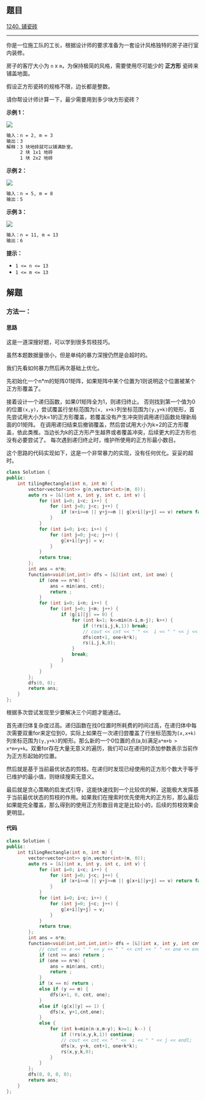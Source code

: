 ## 题目

[1240. 铺瓷砖](https://leetcode.cn/problems/tiling-a-rectangle-with-the-fewest-squares/)

---

你是一位施工队的工长，根据设计师的要求准备为一套设计风格独特的房子进行室内装修。

房子的客厅大小为 `n` x `m`，为保持极简的风格，需要使用尽可能少的 **正方形** 瓷砖来铺盖地面。

假设正方形瓷砖的规格不限，边长都是整数。

请你帮设计师计算一下，最少需要用到多少块方形瓷砖？

  

**示例 1：**

![](https://assets.leetcode-cn.com/aliyun-lc-upload/uploads/2019/10/25/sample_11_1592.png)

```txt
输入：n = 2, m = 3
输出：3
解释：3 块地砖就可以铺满卧室。
     2 块 1x1 地砖
     1 块 2x2 地砖
```

**示例 2：**

![](https://assets.leetcode-cn.com/aliyun-lc-upload/uploads/2019/10/25/sample_22_1592.png)

```txt
输入：n = 5, m = 8
输出：5
```

**示例 3：**

![](https://assets.leetcode-cn.com/aliyun-lc-upload/uploads/2019/10/25/sample_33_1592.png)

```txt
输入：n = 11, m = 13
输出：6
```
  

**提示：**

-   `1 <= n <= 13`
-   `1 <= m <= 13`

  

## 解题

### 方法一：

#### 思路

这是一道深搜好题，可以学到很多剪枝技巧。

虽然本题数据量很小，但是单纯的暴力深搜仍然是会超时的。

我们先看如何暴力然后再次基础上优化。

先初始化一个n*m的矩阵01矩阵，如果矩阵中某个位置为1则说明这个位置被某个正方形覆盖了。

接着设计一个递归函数，如果01矩阵全为1，则递归终止。
否则找到第一个值为0的位置`(x,y)`，尝试覆盖行坐标范围为`[x, x+k)`列坐标范围为`[y,y+k)`的矩形，首先尝试用大小为k=1的正方形覆盖，若覆盖没有产生冲突则调用递归函数处理新局面的01矩阵。
在调用递归结束后撤销覆盖，然后尝试用大小为k=2的正方形覆盖，依此类推。当边长为k的正方形产生越界或者覆盖冲突，后续更大的正方形也没有必要尝试了。
每次遇到递归终止时，维护所使用的正方形最小数目。

这个思路的代码实现如下，这是一个非常暴力的实现，没有任何优化。妥妥的超时。
```cpp
class Solution {
public:
    int tilingRectangle(int n, int m) {
        vector<vector<int>> g(n,vector<int>(m, 0));
        auto rs = [&](int x, int y, int c, int v) {
            for (int i=0; i<c; i++) {
                for (int j=0; j<c; j++) {
                    if (x+i>=n || y+j>=m || g[x+i][y+j] == v) return false;
                }
            }
            for (int i=0; i<c; i++) {
                for (int j=0; j<c; j++) {
                    g[x+i][y+j] = v;
                }
            }
            return true;
        };
        int ans = n*m;
        function<void(int,int)> dfs = [&](int cnt, int one) {
            if (one == n*m) {
                ans = min(ans, cnt);
                return ;
            }
            for (int i=0; i<n; i++) {
                for (int j=0; j<m; j++) {
                    if (g[i][j] == 0) {
                        for (int k=1; k<=min(n-i,m-j); k++) {
                            if (!rs(i,j,k,1)) break;
                            // cout << cnt << " " <<  i << " " << j << endl;
                            dfs(cnt+1, one+k*k);
                            rs(i,j,k,0);
                        }
                        break;
                    }
                }
            }
        };
        dfs(0, 0);
        return ans;
    }
};
```
根据多次尝试发现至少要解决三个问题才能通过。

首先递归体复杂度过高。递归函数在找0位置时所耗费的时间过高，在递归体中每次需要双重for来定位到0，实际上如果在一次递归尝覆盖了行坐标范围为`[x,x+k)`列坐标范围为`[y,y+k)`的矩形。那么新的一个0位置的点(a,b)满足`a*m+b > x*m+y+k`。双重for存在大量无意义的遍历，我们可以在递归时添加参数表示当前作为正方形起始的位置。

然后就是基于当前最优状态的剪枝。在递归时发现已经使用的正方形个数大于等于已维护的最小值，则继续搜索无意义。

最后就是贪心策略的启发式引导，这能快速找到一个比较优的解，这能极大发挥基于当前最优状态的剪枝的作用。如果我们在搜索时优先使用大的正方形，那么最后如果能完全覆盖，那么得到的使用正方形数目肯定是比较小的，后续的剪枝效果会更明显。


#### 代码

``` cpp
class Solution {
public:
    int tilingRectangle(int n, int m) {
        vector<vector<int>> g(n,vector<int>(m, 0));
        auto rs = [&](int x, int y, int c, int v) {
            for (int i=0; i<c; i++) {
                for (int j=0; j<c; j++) {
                    if (x+i>=n || y+j>=m || g[x+i][y+j] == v) return false;
                }
            }
            for (int i=0; i<c; i++) {
                for (int j=0; j<c; j++) {
                    g[x+i][y+j] = v;
                }
            }
            return true;
        };
        int ans = n*m;
        function<void(int,int,int,int)> dfs = [&](int x, int y, int cnt, int one) {
            // cout << x << " " << y << " " << cnt << " " << one << endl;
            if (cnt >= ans) return ;
            if (one == n*m) {
                ans = min(ans, cnt);
                return ;
            }
            if (x == n) return ;
            else if (y == m) {
                dfs(x+1, 0, cnt, one);
            } 
            else if (g[x][y] == 1) {
                dfs(x, y+1,cnt,one);
            }
            else {
                for (int k=min(n-x,m-y); k>=1; k--) {
                    if (!rs(x,y,k,1)) continue;
                    // cout << cnt << " " <<  i << " " << j << endl;
                    dfs(x, y+k, cnt+1, one+k*k);
                    rs(x,y,k,0);
                }
            }
        };
        dfs(0, 0, 0, 0);
        return ans;
    }
};
```

